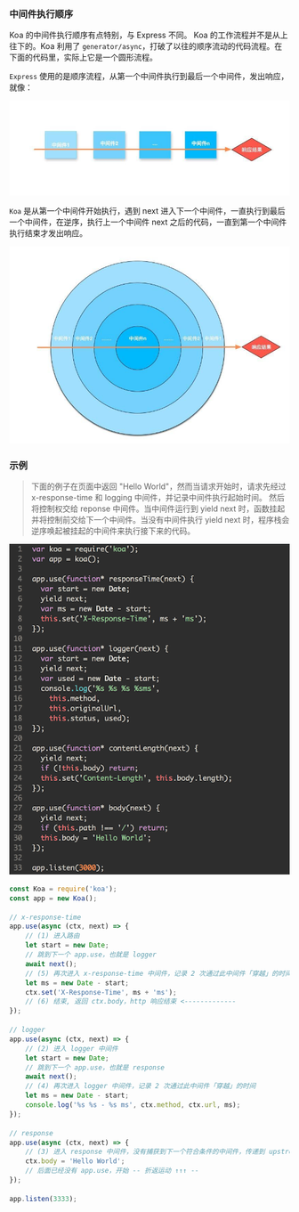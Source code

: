 
### 中间件执行顺序
Koa 的中间件执行顺序有点特别，与 Express 不同。
Koa 的工作流程并不是从上往下的。Koa 利用了 `generator/async`，打破了以往的顺序流动的代码流程。在下面的代码里，实际上它是一个圆形流程。

`Express` 使用的是顺序流程，从第一个中间件执行到最后一个中间件，发出响应，就像：

![](../../resource/express-l.jpg)

`Koa` 是从第一个中间件开始执行，遇到 next 进入下一个中间件，一直执行到最后一个中间件，在逆序，执行上一个中间件 next 之后的代码，一直到第一个中间件执行结束才发出响应。

![](../../resource/koas-l.jpg)

### 示例

> 下面的例子在页面中返回 "Hello World"，然而当请求开始时，请求先经过 x-response-time 和 logging 中间件，并记录中间件执行起始时间。 然后将控制权交给 reponse 中间件。当中间件运行到 yield next 时，函数挂起并将控制前交给下一个中间件。当没有中间件执行 yield next 时，程序栈会逆序唤起被挂起的中间件来执行接下来的代码。

![](../../resource/middleware.gif)

```js
const Koa = require('koa');
const app = new Koa();

// x-response-time
app.use(async (ctx, next) => {
    // (1) 进入路由
    let start = new Date;
    // 跳到下一个 app.use，也就是 logger
    await next();
    // (5) 再次进入 x-response-time 中间件，记录 2 次通过此中间件「穿越」的时间
    let ms = new Date - start;
    ctx.set('X-Response-Time', ms + 'ms');
    // (6) 结束, 返回 ctx.body，http 响应结束 <-------------
});

// logger
app.use(async (ctx, next) => {
    // (2) 进入 logger 中间件
    let start = new Date;
    // 跳到下一个 app.use，也就是 response
    await next();
    // (4) 再次进入 logger 中间件，记录 2 次通过此中间件「穿越」的时间
    let ms = new Date - start;
    console.log('%s %s - %s ms', ctx.method, ctx.url, ms);
});

// response
app.use(async (ctx, next) => {
    // (3) 进入 response 中间件，没有捕获到下一个符合条件的中间件，传递到 upstream
    ctx.body = 'Hello World';
    // 后面已经没有 app.use，开始 -- 折返运动 ↑↑↑ --
});

app.listen(3333);
```



